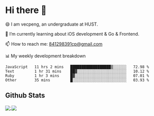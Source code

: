 
# Hi there 👋
😄 I am vecpeng, an undergraduate at HUST.

🌱 I’m currently learning about iOS development & Go & Frontend.

📫 How to reach me: 841298391cp@gmail.com

📊 My weekly development breakdown
<!--START_SECTION:waka-->

```text
JavaScript   11 hrs 2 mins   ██████████████████▒░░░░░░   72.98 %
Text         1 hr 31 mins    ██▓░░░░░░░░░░░░░░░░░░░░░░   10.12 %
Ruby         1 hr 3 mins     █▓░░░░░░░░░░░░░░░░░░░░░░░   07.01 %
Other        35 mins         █░░░░░░░░░░░░░░░░░░░░░░░░   03.93 %
```

<!--END_SECTION:waka-->

## Github Stats
<a href="https://github.com/anuraghazra/github-readme-stats">
  <img align="center" src="https://github-readme-stats.vercel.app/api?username=vecpeng&count_private=true&hide=stars" />
</a>
<a href="https://github.com/anuraghazra/convoychat">
  <img align="center" src="https://github-readme-stats.vercel.app/api/top-langs/?username=vecpeng&layout=compact" />
</a>
